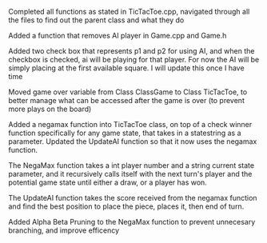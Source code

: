 Completed all functions as stated in TicTacToe.cpp, navigated through all the files to find out the parent class and what they do 

Added a function that removes AI player in Game.cpp and Game.h

Added two check box that represents p1 and p2 for using AI, and when the checkbox is checked, ai will be playing for that player. For now the AI will be simply placing at the first available square. I will update this once I have time

Moved game over variable from Class ClassGame to Class TicTacToe, to better manage what can be accessed after the game is over (to prevent more plays on the board)


Added a negamax function into TicTacToe class, on top of a check winner function specifically for any game state, that takes in a statestring as a parameter. Updated the UpdateAI function so that it now uses the negamax function. 

The NegaMax function takes a int player number and a string current state parameter, and it recursively calls itself with the next turn's player and the potential game state until either a draw, or a player has won.

The UpdateAI function takes the score received from the negamax function and find the best position to place the piece, places it, then end of turn.

Added Alpha Beta Pruning to the NegaMax function to prevent unnecesary branching, and improve efficency